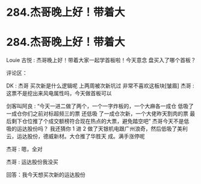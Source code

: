 # 284.杰哥晚上好！带着大

# 284.杰哥晚上好！带着大

Louie 古悦 : 杰哥晚上好！带着大家一起学首板啦！今天意念 盘买入了哪个首板？

评论区：

DK : 杰哥 买次新是什么逻辑呢 上两周被次新坑过 非常不喜欢这板块[皱眉] 杰哥 : 这票不是挖出来风电属性吗，今天做首板可以

剑客叫阿良 : “今天一进二做了两个，一个一字炸板的，一个大麻各一成仓 低吸了一成仓你们之前对标超频三的票 还低吸 了一成仓次新，一个大佬昨天割肉的票 最后剩下仓位推了个成交额榜符合现在热点的大票，避免踏空吧” 杰哥今天不是低 吸的运达股份吗？ 我还猜你 1 进 2 做了天银机电跟广州浪奇，然后低吸了美利云，运达股份，德威新材。大仓推了华胜天 成。满手涨停呢

杰哥 : 嗯，全对

杰哥 : 运达股份我没买

回答：我今天想买次新的运达股份